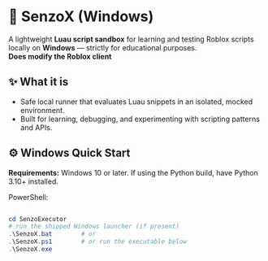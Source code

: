 # 📘 SenzoX (Windows)

A lightweight **Luau script sandbox** for learning and testing Roblox scripts locally on **Windows** — strictly for educational purposes.  
**Does modify the Roblox client**

## ✨ What it is
- Safe local runner that evaluates Luau snippets in an isolated, mocked environment.
- Built for learning, debugging, and experimenting with scripting patterns and APIs.

## ⚙️ Windows Quick Start
**Requirements:** Windows 10 or later. If using the Python build, have Python 3.10+ installed.

PowerShell:
```powershell

cd SenzoExecutor
# run the shipped Windows launcher (if present)
.\SenzoX.bat        # or
.\SenzoX.ps1        # or run the executable below
.\SenzoX.exe
